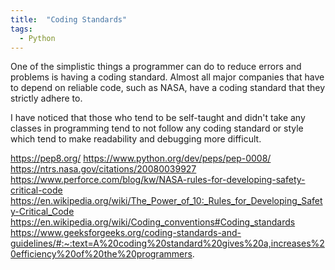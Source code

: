 ```yaml
---
title:  "Coding Standards"
tags:
  - Python
---
```


One of the simplistic things a programmer can do to reduce errors and problems is having a coding standard. Almost all major companies that have to depend on reliable code, such as NASA, have a coding standard that they strictly adhere to.

<!--more-->

I have noticed that those who tend to be self-taught and didn't take any classes in programming tend to not follow any coding standard or style which tend to make readability and debugging more difficult.




https://pep8.org/
https://www.python.org/dev/peps/pep-0008/
https://ntrs.nasa.gov/citations/20080039927
https://www.perforce.com/blog/kw/NASA-rules-for-developing-safety-critical-code
https://en.wikipedia.org/wiki/The_Power_of_10:_Rules_for_Developing_Safety-Critical_Code
https://en.wikipedia.org/wiki/Coding_conventions#Coding_standards
https://www.geeksforgeeks.org/coding-standards-and-guidelines/#:~:text=A%20coding%20standard%20gives%20a,increases%20efficiency%20of%20the%20programmers.
